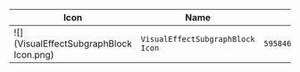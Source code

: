 | Icon | Name | File ID |
| ---  | ---  | ---     |
| ![](VisualEffectSubgraphBlock Icon.png) | `VisualEffectSubgraphBlock Icon` | `595846514908821980` |
